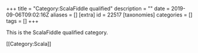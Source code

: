 +++
title = "Category:ScalaFiddle qualified"
description = ""
date = 2019-09-06T09:02:16Z
aliases = []
[extra]
id = 22517
[taxonomies]
categories = []
tags = []
+++

This is the ScalaFiddle qualified category.

[[Category:Scala]]

